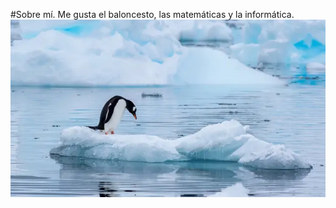 #Sobre mí.
Me gusta el baloncesto, las matemáticas y la informática.
![Pingüino](/img/Antartida.jpg)
